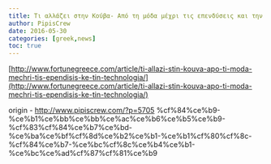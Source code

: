 ```yaml
---
title: Τι αλλάζει στην Κούβα- Από τη μόδα μέχρι τις επενδύσεις και την τεχνολογία
author: PipisCrew
date: 2016-05-30
categories: [greek,news]
toc: true
---
```


[http://www.fortunegreece.com/article/ti-allazi-stin-kouva-apo-ti-moda-mechri-tis-ependisis-ke-tin-technologia/](http://www.fortunegreece.com/article/ti-allazi-stin-kouva-apo-ti-moda-mechri-tis-ependisis-ke-tin-technologia/)

origin - http://www.pipiscrew.com/?p=5705 %cf%84%ce%b9-%ce%b1%ce%bb%ce%bb%ce%ac%ce%b6%ce%b5%ce%b9-%cf%83%cf%84%ce%b7%ce%bd-%ce%ba%ce%bf%cf%8d%ce%b2%ce%b1-%ce%b1%cf%80%cf%8c-%cf%84%ce%b7-%ce%bc%cf%8c%ce%b4%ce%b1-%ce%bc%ce%ad%cf%87%cf%81%ce%b9